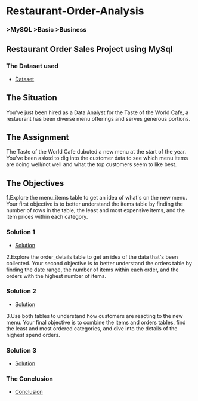 # Restaurant-Order-Analysis
### >MySQL >Basic >Business
## Restaurant Order Sales Project using MySql

### The Dataset used
- <a href = "https://github.com/cspoojary/Restaurant-Order-Analysis/blob/main/create_restaurant_db.sql">Dataset</a>

## The Situation
You've just been hired as a Data Analyst for the Taste of the World Cafe, a restaurant has been diverse menu offerings and serves generous portions.

## The Assignment
The Taste of the World Cafe dubuted a new menu at the start of the year. You've been asked to dig into the customer data to see which menu items are doing well/not well and what the top customers seem to like best.

## The Objectives
1.Explore the menu_items table to get an idea of what's on the new menu.
  Your first objective is to better understand the items table by finding the number of rows in the table, the least and most expensive items, and the item prices within each category.
### Solution 1
- <a href = "https://github.com/cspoojary/Restaurant-Order-Analysis/blob/main/worked_sql_workbench01.sql">Solution </a>


2.Explore the order_details table to get an idea of the data that's been collected.
  Your second objective is to better understand the orders table by finding the date range, the number of items within each order, and the orders with the highest number of items.
### Solution 2
- <a href = "https://github.com/cspoojary/Restaurant-Order-Analysis/blob/main/worked_sql_workbench02.sql">Solution</a>

3.Use both tables to understand how customers are reacting to the new menu.
  Your final objective is to combine the items and orders tables, find the least and most ordered categories, and dive into the details of the highest spend orders.
### Solution 3
- <a href = "https://github.com/cspoojary/Restaurant-Order-Analysis/blob/main/worked_sql_workbench03.sql">Solution</a>


### The Conclusion
- <a href = "https://github.com/cspoojary/Restaurant-Order-Analysis/blob/main/Final%20Answer.sql">Conclusion</a>
